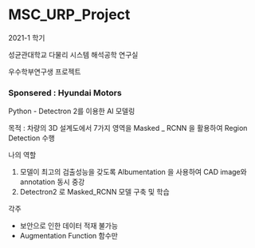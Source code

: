 # MSC_URP_Project
2021-1 학기 

성균관대학교 다물리 시스템 해석공학 연구실

우수학부연구생 프로젝트

### Sponsered : Hyundai Motors

Python - Detectron 2를 이용한 AI 모델링

목적 : 차량의 3D 설계도에서 7가지 영역을 Masked _ RCNN 을 활용하여 Region Detection 수행

나의 역할 

1. 모델이 최고의 검출성능을 갖도록 Albumentation 을 사용하여 CAD image와 annotation 동시 중강
2. Detectron2 로 Masked_RCNN 모델 구축 및 학습


각주

* 보안으로 인한 데이터 적재 불가능
* Augmentation Function 함수만 
